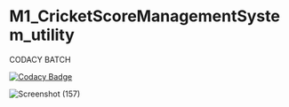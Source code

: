 # M1_CricketScoreManagementSystem_utility






CODACY BATCH

[![Codacy Badge](https://app.codacy.com/project/badge/Grade/7dd1757810c54874949dfa6d5e7247a4)](https://www.codacy.com/gh/Resma-M/M1_CricketscoreManagementSystem_utility/dashboard?utm_source=github.com&amp;utm_medium=referral&amp;utm_content=Resma-M/M1_CricketscoreManagementSystem_utility&amp;utm_campaign=Badge_Grade)


![Screenshot (157)](https://user-images.githubusercontent.com/99134470/154553223-aac26e75-6584-40b3-b2fd-127ec34b15eb.png)

